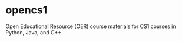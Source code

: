 # opencs1
Open Educational Resource (OER) course materials for CS1 courses in Python, Java, and C++.
